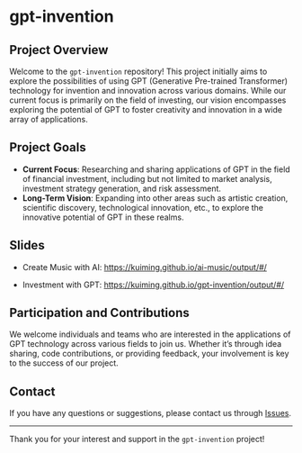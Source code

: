 # gpt-invention

## Project Overview

Welcome to the `gpt-invention` repository! This project initially aims to explore the possibilities of using GPT (Generative Pre-trained Transformer) technology for invention and innovation across various domains. While our current focus is primarily on the field of investing, our vision encompasses exploring the potential of GPT to foster creativity and innovation in a wide array of applications.


## Project Goals

- **Current Focus**: Researching and sharing applications of GPT in the field of financial investment, including but not limited to market analysis, investment strategy generation, and risk assessment.
- **Long-Term Vision**: Expanding into other areas such as artistic creation, scientific discovery, technological innovation, etc., to explore the innovative potential of GPT in these realms.

## Slides

- Create Music with AI: https://kuiming.github.io/ai-music/output/#/

- Investment with GPT: https://kuiming.github.io/gpt-invention/output/#/

## Participation and Contributions

We welcome individuals and teams who are interested in the applications of GPT technology across various fields to join us. Whether it’s through idea sharing, code contributions, or providing feedback, your involvement is key to the success of our project.

## Contact

If you have any questions or suggestions, please contact us through [Issues](https://github.com/KuiMing/gpt-invention/issues).

---

Thank you for your interest and support in the `gpt-invention` project!
